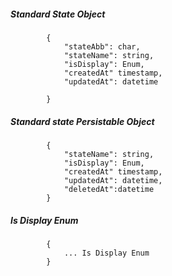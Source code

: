 ##### Standard State Object

            {
                "stateAbb": char,
                "stateName": string,
				"isDisplay": Enum,
				"createdAt" timestamp,
				"updatedAt": datetime
                
            }

##### Standard state Persistable Object

 			{
            	"stateName": string,
				"isDisplay": Enum,
				"createdAt" timestamp,
				"updatedAt": datetime,
				"deletedAt":datetime	
            }
			
#####  Is Display Enum
			{
				... Is Display Enum
			}

